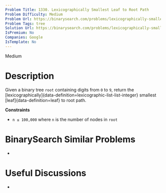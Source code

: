 ```yaml
---
Problem Title: 1330. Lexicographically Smallest Leaf to Root Path
Problem Difficulty: Medium
Problem Url: https://binarysearch.com/problems/lexicographically-smallest-leaf-to-root-path/
Problem Tags: tree
Solution Url: https://binarysearch.com/problems/lexicographically-smallest-leaf-to-root-path/solutions/
IsPremium: No
Companies: Google
IsTemplate: No
---
```


<span style="color: ;">Medium</span>

# Description

Given a binary tree `root` containing digits from `0` to `9`, return the [lexicographically]{data-definition=lexicographic-list-list-integer} smallest [leaf]{data-definition=leaf} to root path.

**Constraints**
- `n ≤ 100,000` where `n` is the number of nodes in `root`

# BinarySearch Similar Problems

- []()

# Useful Discussions

- []()
